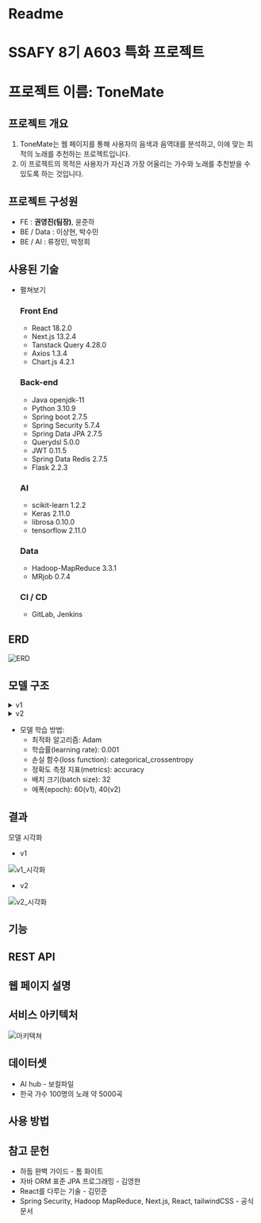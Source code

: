 # Readme

# SSAFY 8기 A603 특화 프로젝트

# 프로젝트 이름: ToneMate

## 프로젝트 개요

1. ToneMate는 웹 페이지를 통해 사용자의 음색과 음역대를 분석하고, 이에 맞는 최적의 노래를 추천하는 프로젝트입니다. 
2. 이 프로젝트의 목적은 사용자가 자신과 가장 어울리는 가수와 노래를 추천받을 수 있도록 하는 것입니다.

## 프로젝트 구성원

- FE : **권영진(팀장)**, 윤준하
- BE / Data : 이상현, 박수민
- BE / AI : 류정민, 박정희

## 사용된 기술

- 펼쳐보기
    
    ### Front End
    
    - React 18.2.0
    - Next.js 13.2.4
    - Tanstack Query 4.28.0
    - Axios 1.3.4
    - Chart.js 4.2.1
    
    ### Back-end
    
    - Java openjdk-11
    - Python 3.10.9
    - Spring boot 2.7.5
    - Spring Security 5.7.4
    - Spring Data JPA 2.7.5
    - Querydsl 5.0.0
    - JWT 0.11.5
    - Spring Data Redis 2.7.5
    - Flask 2.2.3
    
    ### AI
    
    - scikit-learn 1.2.2
    - Keras 2.11.0
    - librosa 0.10.0
    - tensorflow 2.11.0
    
    ### Data
    
    - Hadoop-MapReduce 3.3.1
    - MRjob 0.7.4
    
    ### CI / CD
    
    - GitLab, Jenkins

## ERD

![ERD](https://user-images.githubusercontent.com/37644126/230520194-fe1474e4-5a0d-4be7-9c01-21ca178b665a.png)

## 모델 구조

<details>
  <summary>v1</summary>

  ![v1_summary](https://user-images.githubusercontent.com/37644126/230517918-7c34fbef-52bd-4ac6-aa9f-0f46025a7c52.png)
  ![v1](https://user-images.githubusercontent.com/37644126/230518002-9a5fcdc5-0257-40c5-9b33-b0f6fc265015.png)
</details>
    

<details>
  <summary>v2</summary>

  ![v2_summary](https://user-images.githubusercontent.com/37644126/230517932-c46d14d0-ff2b-433b-ad91-69efc1c41a2c.png)
  ![v2](https://user-images.githubusercontent.com/37644126/230517940-d4b7d35d-28d6-4b3b-9b84-02ee5da22800.png)
</details>

    
- 모델 학습 방법:
    - 최적화 알고리즘: Adam
    - 학습률(learning rate): 0.001
    - 손실 함수(loss function): categorical_crossentropy
    - 정확도 측정 지표(metrics): accuracy
    - 배치 크기(batch size): 32
    - 에폭(epoch): 60(v1), 40(v2)
    

## 결과

모델 시각화

- v1

![v1_시각화](https://user-images.githubusercontent.com/37644126/230517957-ad2b150d-29fe-4f62-b515-55fd8f765d0a.png)

- v2

![v2_시각화](https://user-images.githubusercontent.com/37644126/230517955-66a1fab0-38d2-4100-92eb-5f844297d7e0.png)

## 기능


## REST API


## 웹 페이지 설명

## 서비스 아키텍처

![아키텍쳐](https://user-images.githubusercontent.com/37644126/230520200-ae3342c5-71ec-44ce-a727-4e54fc07c0f6.png)

## 데이터셋

- AI hub - 보컬파일
- 한국 가수 100명의 노래 약 5000곡

## 사용 방법

## 참고 문헌

- 하둡 완벽 가이드 - 톰 화이트
- 자바 ORM 표준 JPA 프로그래밍 - 김영한
- React를 다루는 기술 - 김민준
- Spring Security, Hadoop MapReduce, Next.js, React, tailwindCSS - 공식 문서
